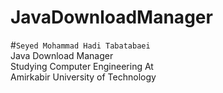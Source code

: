 # JavaDownloadManager               
#`Seyed Mohammad Hadi Tabatabaei`          
Java Download Manager       
Studying Computer Engineering At     
Amirkabir University of Technology
